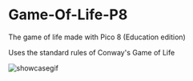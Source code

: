 # Game-Of-Life-P8
The game of life made with Pico 8 (Education edition)

Uses the standard rules of Conway's Game of Life

![showcasegif](https://github.com/Docas95/Game-Of-Life-P8/assets/61094301/c55fdf16-a26f-4a0d-a95a-67abdfe49e58)
